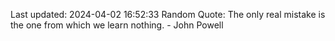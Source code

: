 Last updated: 2024-04-02 16:52:33
Random Quote: The only real mistake is the one from which we learn nothing. - John Powell